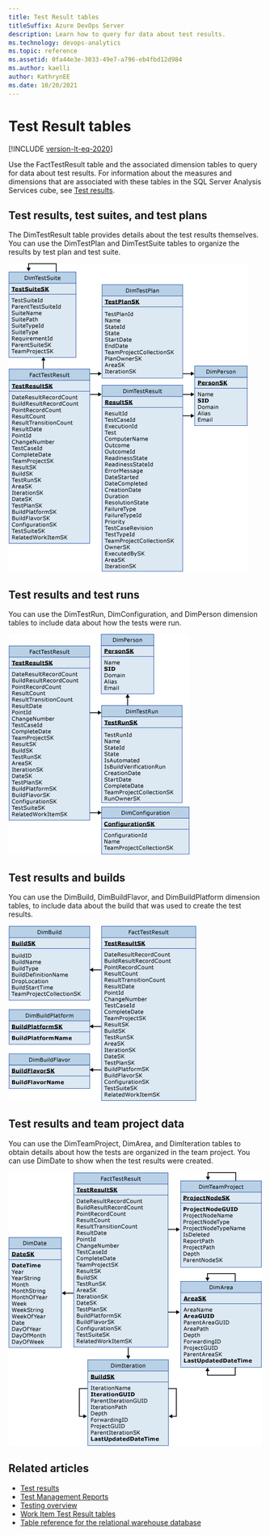 ```yaml
---
title: Test Result tables
titleSuffix: Azure DevOps Server
description: Learn how to query for data about test results.
ms.technology: devops-analytics
ms.topic: reference
ms.assetid: 0fa44e3e-3033-49e7-a796-eb4fbd12d984
ms.author: kaelli
author: KathrynEE
ms.date: 10/20/2021
---
```


# Test Result tables

[!INCLUDE [version-lt-eq-2020](../../includes/version-lt-eq-2020.md)]

Use the FactTestResult table and the associated dimension tables to query for data about test results. For information about the measures and dimensions that are associated with these tables in the SQL Server Analysis Services cube, see [Test results](perspective-test-analyze-report-test-results.md).  
 
  
## Test results, test suites, and test plans

The DimTestResult table provides details about the test results themselves. You can use the DimTestPlan and DimTestSuite tables to organize the results by test plan and test suite.  
  
![Fact Table for Test Results](media/teamproj_facttestresult.png "TeamProj_FactTestResult")  

## Test results and test runs  

You can use the DimTestRun, DimConfiguration, and DimPerson dimension tables to include data about how the tests were run.  
  
![Fact Table for Test Results with Runs](media/teamproj_result_other.png "TeamProj_Result_Other")  
  
## Test results and builds  

You can use the DimBuild, DimBuildFlavor, and DimBuildPlatform dimension tables, to include data about the build that was used to create the test results.  
  
![Fact Table for Test Results with Builds](media/teamproj_testresultbuild.png "TeamProj_TestResultBuild")  
  
  
## Test results and team project data  

You can use the DimTeamProject, DimArea, and DimIteration tables to obtain details about how the tests are organized in the team project. You can use DimDate to show when the test results were created.  

![Fact Table for Test Results with Other](media/teamproj_testresultother.png "TeamProj_TestResultOther")  

## Related articles 
- [Test results](perspective-test-analyze-report-test-results.md)   
- [Test Management Reports](/previous-versions/azure/devops/report/excel/test-management-reports)   
- [Testing overview](../../test/index.yml)   
- [Work Item Test Result tables](work-item-test-result-tables.md)   
- [Table reference for the relational warehouse database](table-reference-relational-warehouse-database.md)
